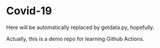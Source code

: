 # Covid-19
Here will be automatically replaced by getdata.py, hopefully.

Actually, this is a demo repo for learning Github Actions.
